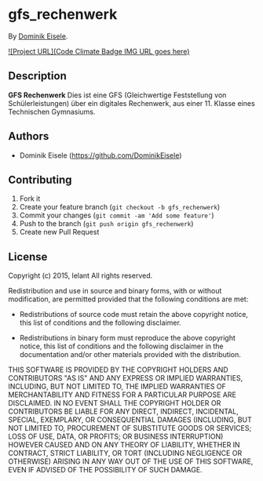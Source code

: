 # gfs_rechenwerk
<!-- If you'd like to use a logo instead uncomment this code and remove the text above this line

  ![Logo](URL to logo img file goes here)

-->

By [Dominik Eisele](https://github.com/DominikEisele).

[![Project URL](Code Climate Badge IMG URL goes here)](https://github.com/DominikEisele/gfs_rechenwerk)

## Description
**GFS Rechenwerk**  Dies ist eine GFS (Gleichwertige Feststellung von Schülerleistungen) über ein digitales Rechenwerk, 
                    aus einer 11. Klasse eines Technischen Gymnasiums. 

## Authors

* Dominik Eisele (https://github.com/DominikEisele)


## Contributing

1. Fork it
2. Create your feature branch (`git checkout -b gfs_rechenwerk`)
3. Commit your changes (`git commit -am 'Add some feature'`)
4. Push to the branch (`git push origin gfs_rechenwerk`)
5. Create new Pull Request


## License

Copyright (c) 2015, lelant
All rights reserved.

Redistribution and use in source and binary forms, with or without
modification, are permitted provided that the following conditions are met:

* Redistributions of source code must retain the above copyright notice, this
  list of conditions and the following disclaimer.

* Redistributions in binary form must reproduce the above copyright notice,
  this list of conditions and the following disclaimer in the documentation
  and/or other materials provided with the distribution.

THIS SOFTWARE IS PROVIDED BY THE COPYRIGHT HOLDERS AND CONTRIBUTORS "AS IS"
AND ANY EXPRESS OR IMPLIED WARRANTIES, INCLUDING, BUT NOT LIMITED TO, THE
IMPLIED WARRANTIES OF MERCHANTABILITY AND FITNESS FOR A PARTICULAR PURPOSE ARE
DISCLAIMED. IN NO EVENT SHALL THE COPYRIGHT HOLDER OR CONTRIBUTORS BE LIABLE
FOR ANY DIRECT, INDIRECT, INCIDENTAL, SPECIAL, EXEMPLARY, OR CONSEQUENTIAL
DAMAGES (INCLUDING, BUT NOT LIMITED TO, PROCUREMENT OF SUBSTITUTE GOODS OR
SERVICES; LOSS OF USE, DATA, OR PROFITS; OR BUSINESS INTERRUPTION) HOWEVER
CAUSED AND ON ANY THEORY OF LIABILITY, WHETHER IN CONTRACT, STRICT LIABILITY,
OR TORT (INCLUDING NEGLIGENCE OR OTHERWISE) ARISING IN ANY WAY OUT OF THE USE
OF THIS SOFTWARE, EVEN IF ADVISED OF THE POSSIBILITY OF SUCH DAMAGE.
